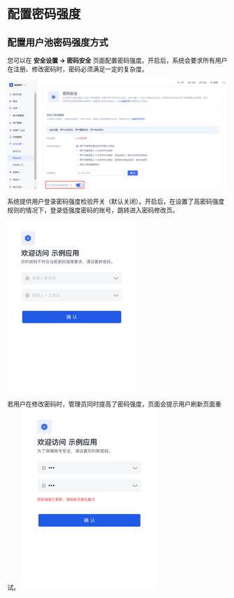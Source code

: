 # 配置密码强度

<LastUpdated/>

## 配置用户池密码强度方式

您可以在 **安全设置 -> 密码安全** 页面配置密码强度。开启后，系统会要求所有用户在注册、修改密码时，密码必须满足一定的复杂度。

![](./images/PWStrength.png)

系统提供用户登录密码强度检验开关（默认关闭）。开启后，在设置了高密码强度规则的情况下，登录低强度密码的账号，跳转进入密码修改页。

![](./images/PromptPWModify.png)

若用户在修改密码时，管理员同时提高了密码强度，页面会提示用户刷新页面重试。
![](./images/PWStrengthUpdated.png)
